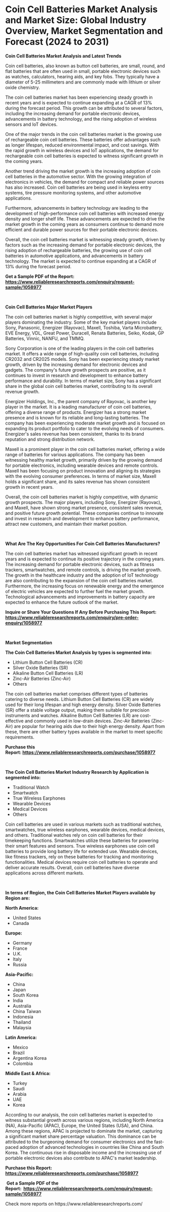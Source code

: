 <p><h1>Coin Cell Batteries Market Analysis and Market Size: Global Industry Overview, Market Segmentation and Forecast (2024 to 2031)</h1></p><p><strong>Coin Cell Batteries Market Analysis and Latest Trends</strong></p>
<p><p>Coin cell batteries, also known as button cell batteries, are small, round, and flat batteries that are often used in small, portable electronic devices such as watches, calculators, hearing aids, and key fobs. They typically have a diameter of 5-25 millimeters and are commonly made with lithium or silver oxide chemistry.</p><p>The coin cell batteries market has been experiencing steady growth in recent years and is expected to continue expanding at a CAGR of 13% during the forecast period. This growth can be attributed to several factors, including the increasing demand for portable electronic devices, advancements in battery technology, and the rising adoption of wireless sensors and IoT devices.</p><p>One of the major trends in the coin cell batteries market is the growing use of rechargeable coin cell batteries. These batteries offer advantages such as longer lifespan, reduced environmental impact, and cost savings. With the rapid growth in wireless devices and IoT applications, the demand for rechargeable coin cell batteries is expected to witness significant growth in the coming years.</p><p>Another trend driving the market growth is the increasing adoption of coin cell batteries in the automotive sector. With the growing integration of electronics in vehicles, the demand for compact and reliable power sources has also increased. Coin cell batteries are being used in keyless entry systems, tire pressure monitoring systems, and other automotive applications.</p><p>Furthermore, advancements in battery technology are leading to the development of high-performance coin cell batteries with increased energy density and longer shelf life. These advancements are expected to drive the market growth in the coming years as consumers continue to demand more efficient and durable power sources for their portable electronic devices.</p><p>Overall, the coin cell batteries market is witnessing steady growth, driven by factors such as the increasing demand for portable electronic devices, the rising adoption of rechargeable batteries, the growing use of coin cell batteries in automotive applications, and advancements in battery technology. The market is expected to continue expanding at a CAGR of 13% during the forecast period.</p></p>
<p><strong>Get a Sample PDF of the Report:&nbsp; <a href="https://www.reliableresearchreports.com/enquiry/request-sample/1058977">https://www.reliableresearchreports.com/enquiry/request-sample/1058977</a></strong></p>
<p>&nbsp;</p>
<p><strong>Coin Cell Batteries Major Market Players</strong></p>
<p><p>The coin cell batteries market is highly competitive, with several major players dominating the industry. Some of the key market players include Sony, Panasonic, Energizer (Rayovac), Maxell, Toshiba, Varta Microbattery, EVE Energy, VDL, Great Power, Duracell, Renata Batteries, Seiko, Kodak, GP Batteries, Vinnic, NANFU, and TMMQ.</p><p>Sony Corporation is one of the leading players in the coin cell batteries market. It offers a wide range of high-quality coin cell batteries, including CR2032 and CR2025 models. Sony has been experiencing steady market growth, driven by the increasing demand for electronic devices and gadgets. The company's future growth prospects are positive, as it continues to invest in research and development to enhance battery performance and durability. In terms of market size, Sony has a significant share in the global coin cell batteries market, contributing to its overall revenue growth.</p><p>Energizer Holdings, Inc., the parent company of Rayovac, is another key player in the market. It is a leading manufacturer of coin cell batteries, offering a diverse range of products. Energizer has a strong market presence and is known for its reliable and long-lasting batteries. The company has been experiencing moderate market growth and is focused on expanding its product portfolio to cater to the evolving needs of consumers. Energizer's sales revenue has been consistent, thanks to its brand reputation and strong distribution network.</p><p>Maxell is a prominent player in the coin cell batteries market, offering a wide range of batteries for various applications. The company has been witnessing healthy market growth, primarily driven by the growing demand for portable electronics, including wearable devices and remote controls. Maxell has been focusing on product innovation and aligning its strategies with the evolving consumer preferences. In terms of market size, Maxell holds a significant share, and its sales revenue has shown consistent growth in recent years.</p><p>Overall, the coin cell batteries market is highly competitive, with dynamic growth prospects. The major players, including Sony, Energizer (Rayovac), and Maxell, have shown strong market presence, consistent sales revenue, and positive future growth potential. These companies continue to innovate and invest in research and development to enhance battery performance, attract new customers, and maintain their market position.</p></p>
<p>&nbsp;</p>
<p><strong>What Are The Key Opportunities For Coin Cell Batteries Manufacturers?</strong></p>
<p><p>The coin cell batteries market has witnessed significant growth in recent years and is expected to continue its positive trajectory in the coming years. The increasing demand for portable electronic devices, such as fitness trackers, smartwatches, and remote controls, is driving the market growth. The growth in the healthcare industry and the adoption of IoT technology are also contributing to the expansion of the coin cell batteries market. Furthermore, the increasing focus on renewable energy and the emergence of electric vehicles are expected to further fuel the market growth. Technological advancements and improvements in battery capacity are expected to enhance the future outlook of the market.</p></p>
<p><strong>Inquire or Share Your Questions If Any Before Purchasing This Report: <a href="https://www.reliableresearchreports.com/enquiry/pre-order-enquiry/1058977">https://www.reliableresearchreports.com/enquiry/pre-order-enquiry/1058977</a></strong></p>
<p>&nbsp;</p>
<p><strong>Market Segmentation</strong></p>
<p><strong>The Coin Cell Batteries Market Analysis by types is segmented into:</strong></p>
<p><ul><li>Lithium Button Cell Batteries (CR)</li><li>Silver Oxide Batteries (SR)</li><li>Alkaline Button Cell Batteries (LR)</li><li>Zinc-Air Batteries (Zinc-Air)</li><li>Others</li></ul></p>
<p><p>The coin cell batteries market comprises different types of batteries catering to diverse needs. Lithium Button Cell Batteries (CR) are widely used for their long lifespan and high energy density. Silver Oxide Batteries (SR) offer a stable voltage output, making them suitable for precision instruments and watches. Alkaline Button Cell Batteries (LR) are cost-effective and commonly used in low-drain devices. Zinc-Air Batteries (Zinc-Air) are popular for hearing aids due to their high energy density. Apart from these, there are other battery types available in the market to meet specific requirements.</p></p>
<p><strong>Purchase this Report:&nbsp;<a href="https://www.reliableresearchreports.com/purchase/1058977">https://www.reliableresearchreports.com/purchase/1058977</a></strong></p>
<p>&nbsp;</p>
<p><strong>The Coin Cell Batteries Market Industry Research by Application is segmented into:</strong></p>
<p><ul><li>Traditional Watch</li><li>Smartwatch</li><li>True Wireless Earphones</li><li>Wearable Devices</li><li>Medical Devices</li><li>Others</li></ul></p>
<p><p>Coin cell batteries are used in various markets such as traditional watches, smartwatches, true wireless earphones, wearable devices, medical devices, and others. Traditional watches rely on coin cell batteries for their timekeeping functions. Smartwatches utilize these batteries for powering their smart features and sensors. True wireless earphones use coin cell batteries to provide long battery life for extended use. Wearable devices, like fitness trackers, rely on these batteries for tracking and monitoring functionalities. Medical devices require coin cell batteries to operate and deliver accurate results. Overall, coin cell batteries have diverse applications across different markets.</p></p>
<p>&nbsp;</p>
<p><strong>In terms of Region, the Coin Cell Batteries Market Players available by Region are:</strong></p>
<p>
    <p> <strong> North America: </strong>
        <ul>
            <li>United States</li>
            <li>Canada</li>
        </ul>
        </p> 
    <p> <strong> Europe: </strong>
        <ul>
            <li>Germany</li>
            <li>France</li>
            <li>U.K.</li>
            <li>Italy</li>
            <li>Russia</li>
        </ul>
        </p> 
    <p> <strong> Asia-Pacific: </strong>
        <ul>
            <li>China</li>
            <li>Japan</li>
            <li>South Korea</li>
            <li>India</li>
            <li>Australia</li>
            <li>China Taiwan</li>
            <li>Indonesia</li>
            <li>Thailand</li>
            <li>Malaysia</li>
        </ul>
        </p> 
    <p> <strong> Latin America: </strong>
        <ul>
            <li>Mexico</li>
            <li>Brazil</li>
            <li>Argentina Korea</li>
            <li>Colombia</li>
        </ul>
        </p> 
    <p> <strong> Middle East & Africa: </strong>
        <ul>
            <li>Turkey</li>
            <li>Saudi</li>
            <li>Arabia</li>
            <li>UAE</li>
            <li>Korea</li>
        </ul>
    </p>
    </p>
<p><p>According to our analysis, the coin cell batteries market is expected to witness substantial growth across various regions, including North America (NA), Asia-Pacific (APAC), Europe, the United States (USA), and China. Among these regions, APAC is projected to dominate the market, capturing a significant market share percentage valuation. This dominance can be attributed to the burgeoning demand for consumer electronics and the fast-paced adoption of advanced technologies in countries like China and South Korea. The continuous rise in disposable income and the increasing use of portable electronic devices also contribute to APAC's market leadership.</p></p>
<p><strong>Purchase this Report: <a href="https://www.reliableresearchreports.com/purchase/1058977">https://www.reliableresearchreports.com/purchase/1058977</a></strong></p>
<p>&nbsp;<strong>Get a Sample PDF of the Report:&nbsp;&nbsp;<a href="https://www.reliableresearchreports.com/enquiry/request-sample/1058977">https://www.reliableresearchreports.com/enquiry/request-sample/1058977</a></strong></p>
<p><strong></strong></p>
<p>Check more reports on https://www.reliableresearchreports.com/</p>